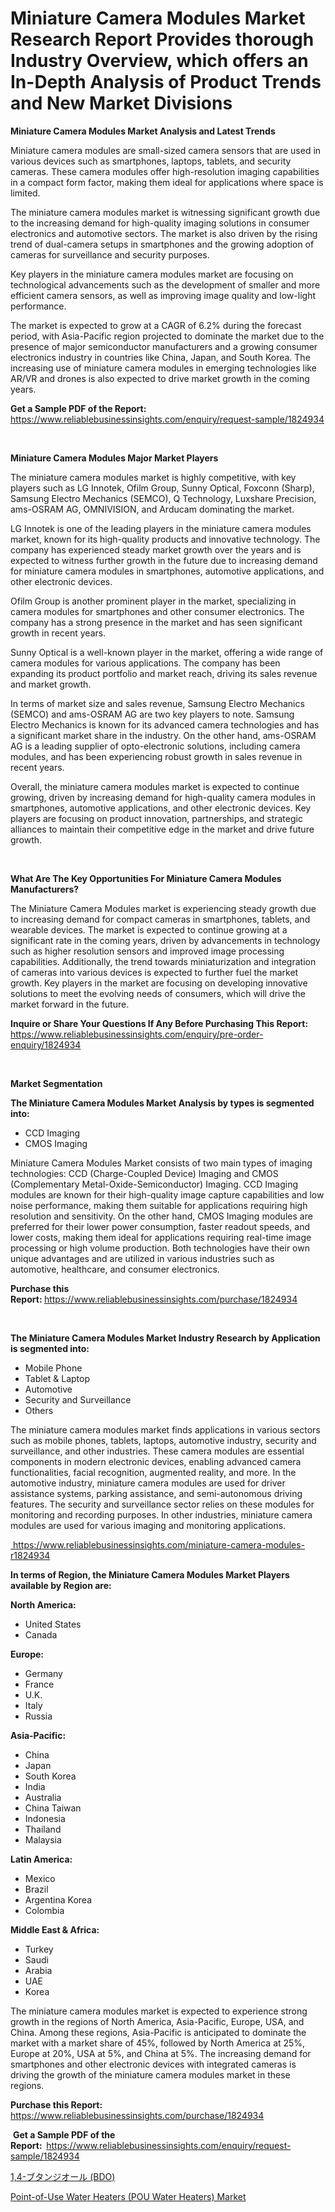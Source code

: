 <p><h1>Miniature Camera Modules Market Research Report Provides thorough Industry Overview, which offers an In-Depth Analysis of Product Trends and New Market Divisions</h1></p><p><strong>Miniature Camera Modules Market Analysis and Latest Trends</strong></p>
<p><p>Miniature camera modules are small-sized camera sensors that are used in various devices such as smartphones, laptops, tablets, and security cameras. These camera modules offer high-resolution imaging capabilities in a compact form factor, making them ideal for applications where space is limited.</p><p>The miniature camera modules market is witnessing significant growth due to the increasing demand for high-quality imaging solutions in consumer electronics and automotive sectors. The market is also driven by the rising trend of dual-camera setups in smartphones and the growing adoption of cameras for surveillance and security purposes.</p><p>Key players in the miniature camera modules market are focusing on technological advancements such as the development of smaller and more efficient camera sensors, as well as improving image quality and low-light performance.</p><p>The market is expected to grow at a CAGR of 6.2% during the forecast period, with Asia-Pacific region projected to dominate the market due to the presence of major semiconductor manufacturers and a growing consumer electronics industry in countries like China, Japan, and South Korea. The increasing use of miniature camera modules in emerging technologies like AR/VR and drones is also expected to drive market growth in the coming years.</p></p>
<p><strong>Get a Sample PDF of the Report:&nbsp;</strong> <a href="https://www.reliablebusinessinsights.com/enquiry/request-sample/1824934">https://www.reliablebusinessinsights.com/enquiry/request-sample/1824934</a></p>
<p>&nbsp;</p>
<p><strong>Miniature Camera Modules Major Market Players</strong></p>
<p><p>The miniature camera modules market is highly competitive, with key players such as LG Innotek, Ofilm Group, Sunny Optical, Foxconn (Sharp), Samsung Electro Mechanics (SEMCO), Q Technology, Luxshare Precision, ams-OSRAM AG, OMNIVISION, and Arducam dominating the market.</p><p>LG Innotek is one of the leading players in the miniature camera modules market, known for its high-quality products and innovative technology. The company has experienced steady market growth over the years and is expected to witness further growth in the future due to increasing demand for miniature camera modules in smartphones, automotive applications, and other electronic devices.</p><p>Ofilm Group is another prominent player in the market, specializing in camera modules for smartphones and other consumer electronics. The company has a strong presence in the market and has seen significant growth in recent years.</p><p>Sunny Optical is a well-known player in the market, offering a wide range of camera modules for various applications. The company has been expanding its product portfolio and market reach, driving its sales revenue and market growth.</p><p>In terms of market size and sales revenue, Samsung Electro Mechanics (SEMCO) and ams-OSRAM AG are two key players to note. Samsung Electro Mechanics is known for its advanced camera technologies and has a significant market share in the industry. On the other hand, ams-OSRAM AG is a leading supplier of opto-electronic solutions, including camera modules, and has been experiencing robust growth in sales revenue in recent years.</p><p>Overall, the miniature camera modules market is expected to continue growing, driven by increasing demand for high-quality camera modules in smartphones, automotive applications, and other electronic devices. Key players are focusing on product innovation, partnerships, and strategic alliances to maintain their competitive edge in the market and drive future growth.</p></p>
<p>&nbsp;</p>
<p><strong>What Are The Key Opportunities For Miniature Camera Modules Manufacturers?</strong></p>
<p><p>The Miniature Camera Modules market is experiencing steady growth due to increasing demand for compact cameras in smartphones, tablets, and wearable devices. The market is expected to continue growing at a significant rate in the coming years, driven by advancements in technology such as higher resolution sensors and improved image processing capabilities. Additionally, the trend towards miniaturization and integration of cameras into various devices is expected to further fuel the market growth. Key players in the market are focusing on developing innovative solutions to meet the evolving needs of consumers, which will drive the market forward in the future.</p></p>
<p><strong>Inquire or Share Your Questions If Any Before Purchasing This Report:</strong> <a href="https://www.reliablebusinessinsights.com/enquiry/pre-order-enquiry/1824934">https://www.reliablebusinessinsights.com/enquiry/pre-order-enquiry/1824934</a></p>
<p>&nbsp;</p>
<p><strong>Market Segmentation</strong></p>
<p><strong>The Miniature Camera Modules Market Analysis by types is segmented into:</strong></p>
<p><ul><li>CCD Imaging</li><li>CMOS Imaging</li></ul></p>
<p><p>Miniature Camera Modules Market consists of two main types of imaging technologies: CCD (Charge-Coupled Device) Imaging and CMOS (Complementary Metal-Oxide-Semiconductor) Imaging. CCD Imaging modules are known for their high-quality image capture capabilities and low noise performance, making them suitable for applications requiring high resolution and sensitivity. On the other hand, CMOS Imaging modules are preferred for their lower power consumption, faster readout speeds, and lower costs, making them ideal for applications requiring real-time image processing or high volume production. Both technologies have their own unique advantages and are utilized in various industries such as automotive, healthcare, and consumer electronics.</p></p>
<p><strong>Purchase this Report:&nbsp;</strong><a href="https://www.reliablebusinessinsights.com/purchase/1824934">https://www.reliablebusinessinsights.com/purchase/1824934</a></p>
<p>&nbsp;</p>
<p><strong>The Miniature Camera Modules Market Industry Research by Application is segmented into:</strong></p>
<p><ul><li>Mobile Phone</li><li>Tablet & Laptop</li><li>Automotive</li><li>Security and Surveillance</li><li>Others</li></ul></p>
<p><p>The miniature camera modules market finds applications in various sectors such as mobile phones, tablets, laptops, automotive industry, security and surveillance, and other industries. These camera modules are essential components in modern electronic devices, enabling advanced camera functionalities, facial recognition, augmented reality, and more. In the automotive industry, miniature camera modules are used for driver assistance systems, parking assistance, and semi-autonomous driving features. The security and surveillance sector relies on these modules for monitoring and recording purposes. In other industries, miniature camera modules are used for various imaging and monitoring applications.</p></p>
<p><a href="https://www.reliablebusinessinsights.com/miniature-camera-modules-r1824934">&nbsp;https://www.reliablebusinessinsights.com/miniature-camera-modules-r1824934</a></p>
<p><strong>In terms of Region, the Miniature Camera Modules Market Players available by Region are:</strong></p>
<p>
    <p> <strong> North America: </strong>
        <ul>
            <li>United States</li>
            <li>Canada</li>
        </ul>
        </p> 
    <p> <strong> Europe: </strong>
        <ul>
            <li>Germany</li>
            <li>France</li>
            <li>U.K.</li>
            <li>Italy</li>
            <li>Russia</li>
        </ul>
        </p> 
    <p> <strong> Asia-Pacific: </strong>
        <ul>
            <li>China</li>
            <li>Japan</li>
            <li>South Korea</li>
            <li>India</li>
            <li>Australia</li>
            <li>China Taiwan</li>
            <li>Indonesia</li>
            <li>Thailand</li>
            <li>Malaysia</li>
        </ul>
        </p> 
    <p> <strong> Latin America: </strong>
        <ul>
            <li>Mexico</li>
            <li>Brazil</li>
            <li>Argentina Korea</li>
            <li>Colombia</li>
        </ul>
        </p> 
    <p> <strong> Middle East & Africa: </strong>
        <ul>
            <li>Turkey</li>
            <li>Saudi</li>
            <li>Arabia</li>
            <li>UAE</li>
            <li>Korea</li>
        </ul>
    </p>
    </p>
<p><p>The miniature camera modules market is expected to experience strong growth in the regions of North America, Asia-Pacific, Europe, USA, and China. Among these regions, Asia-Pacific is anticipated to dominate the market with a market share of 45%, followed by North America at 25%, Europe at 20%, USA at 5%, and China at 5%. The increasing demand for smartphones and other electronic devices with integrated cameras is driving the growth of the miniature camera modules market in these regions.</p></p>
<p><strong>Purchase this Report: </strong><a href="https://www.reliablebusinessinsights.com/purchase/1824934">https://www.reliablebusinessinsights.com/purchase/1824934</a></p>
<p>&nbsp;<strong>Get a Sample PDF of the Report:&nbsp;&nbsp;</strong><a href="https://www.reliablebusinessinsights.com/enquiry/request-sample/1824934">https://www.reliablebusinessinsights.com/enquiry/request-sample/1824934</a></p>
<p><strong></strong></p>
<p><p><a href="https://github.com/zekaoe592392/Market-Research-Report-List-2/blob/main/6610713146425.md">1,4-ブタンジオール (BDO)</a></p><p><a href="https://github.com/zolotuy145/Market-Research-Report-List-1/blob/main/point-of-use-water-heaters-pou-water-heaters-market.md">Point-of-Use Water Heaters (POU Water Heaters) Market</a></p></p>